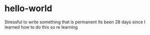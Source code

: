 # hello-world
Stressful to write something that is permanent
Its been 28 days since I learned how to do this so re learning
